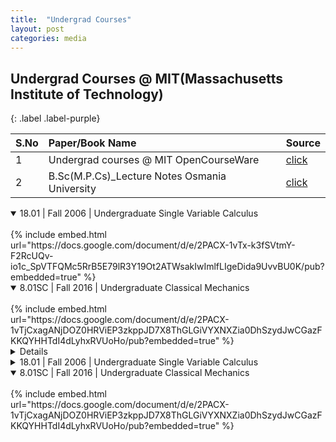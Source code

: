 ```yaml
---
title:  "Undergrad Courses"
layout: post
categories: media
---
```



## Undergrad Courses @ MIT(Massachusetts Institute of Technology) 
{: .label .label-purple}
<!--
[MIT OpenCourseWare](https://ocw.mit.edu/search/?type=course)  - [Practice notes](https://1drv.ms/u/s!Aq-y9p6cVRuOhFyZsygiSjg-9uck?e=yfkedb)

https://1drv.ms/o/s!Aq-y9p6cVRuOhBVshJoaPcSffXlM?e=6EO6vL
-->

| S.No| Paper/Book Name          | Source |
|:----|:-------------------------|:-------|
| 1   | Undergrad courses @ MIT OpenCourseWare | [click](https://ocw.mit.edu/search/?type=course)|
| 2   | B.Sc(M.P.Cs)_Lecture Notes Osmania University | [click](https://1drv.ms/o/s!Aq-y9p6cVRuOhBVshJoaPcSffXlM?e=6EO6vL)|

<!--
## Paper_Single Variable Calculus

{% include embed.html url="https://docs.google.com/document/d/e/2PACX-1vTx-k3fSVtmY-F2RcUQv-io1c_SpVTFQMc5RrB5E79lR3Y19Ot2ATWsakIwImlfLIgeDida9UvvBU0K/pub?embedded=true" %}

## Paper_Classical Mechanics

{% include embed.html url="https://docs.google.com/document/d/e/2PACX-1vTjCxagANjDOZ0HRViEP3zkppJD7X8ThGLGiVYXNXZia0DhSzydJwCGazFKKQYHHTdI4dLyhxRVUoHo/pub?embedded=true" %}
-->
<details open>
  <summary>18.01 | Fall 2006 | Undergraduate
Single Variable Calculus</summary>
  <br>
  {% include embed.html url="https://docs.google.com/document/d/e/2PACX-1vTx-k3fSVtmY-F2RcUQv-io1c_SpVTFQMc5RrB5E79lR3Y19Ot2ATWsakIwImlfLIgeDida9UvvBU0K/pub?embedded=true" %}
  </details>
  
 <details open>
  <summary>8.01SC | Fall 2016 | Undergraduate
Classical Mechanics</summary>
  <br>
  {% include embed.html url="https://docs.google.com/document/d/e/2PACX-1vTjCxagANjDOZ0HRViEP3zkppJD7X8ThGLGiVYXNXZia0DhSzydJwCGazFKKQYHHTdI4dLyhxRVUoHo/pub?embedded=true" %}
  </details>
  
<details><Undergrad Courses @ MIT</summary>
[MIT OCW]([https://hello.ca](https://ocw.mit.edu/))
</details>


<details><summary>18.01 | Fall 2006 | Undergraduate
Single Variable Calculus</summary>

 <br>
  {% include embed.html url="https://docs.google.com/document/d/e/2PACX-1vTx-k3fSVtmY-F2RcUQv-io1c_SpVTFQMc5RrB5E79lR3Y19Ot2ATWsakIwImlfLIgeDida9UvvBU0K/pub?embedded=true" %}
  </details>
  
 <details open>
  <summary>8.01SC | Fall 2016 | Undergraduate
Classical Mechanics</summary>
  <br>
  {% include embed.html url="https://docs.google.com/document/d/e/2PACX-1vTjCxagANjDOZ0HRViEP3zkppJD7X8ThGLGiVYXNXZia0DhSzydJwCGazFKKQYHHTdI4dLyhxRVUoHo/pub?embedded=true" %}
  </details>


